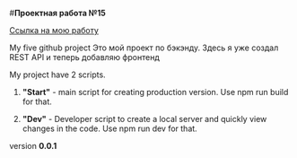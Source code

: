 #**Проектная работа №15**

[Ссылка на мою работу](https://ppridanov.github.io/sprint14 "Проектная работа №15")

My five github project
Это мой проект по бэкэнду. Здесь я уже создал REST API и теперь добавляю фронтенд


My project have 2 scripts.
1. **"Start"** - main script for creating production version. Use npm run build for that.

2. **"Dev"** - Developer script to create a local server and quickly view changes in the code. Use npm run dev for that.


version **0.0.1**

